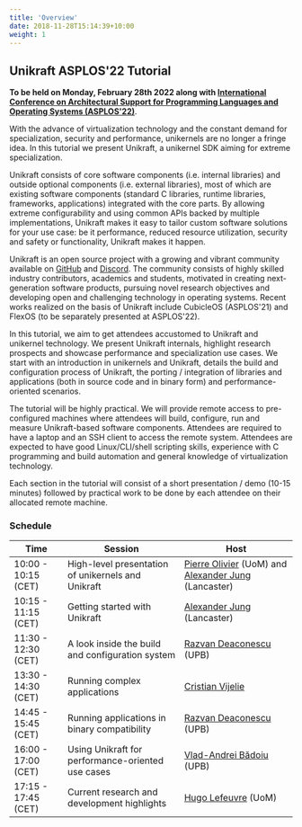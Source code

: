 ```yaml
---
title: 'Overview'
date: 2018-11-28T15:14:39+10:00
weight: 1
---
```


## Unikraft ASPLOS'22 Tutorial

**To be held on Monday, February 28th 2022 along with [International
Conference on Architectural Support for Programming Languages and
Operating Systems (ASPLOS'22)](https://asplos-conference.org)**.

With the advance of virtualization technology and the constant demand for
specialization, security and performance, unikernels are no longer a fringe
idea.  In this tutorial we present Unikraft, a unikernel SDK aiming for extreme
specialization.

Unikraft consists of core software components (i.e. internal libraries) and
outside optional components (i.e. external libraries), most of which are
existing software components (standard C libraries, runtime libraries,
frameworks, applications) integrated with the core parts.  By allowing extreme
configurability and using common APIs backed by multiple implementations,
Unikraft makes it easy to tailor custom software solutions for your use case: be
it performance, reduced resource utilization, security and safety or
functionality, Unikraft makes it happen.

Unikraft is an open source project with a growing and vibrant community
available on [GitHub](https://github.com/unikraft/) and
[Discord](https://bit.ly/UnikraftDiscord).  The community consists of highly
skilled industry contributors, academics and students, motivated in creating
next-generation software products, pursuing novel research objectives and
developing open and challenging technology in operating systems.  Recent works
realized on the basis of Unikraft include CubicleOS (ASPLOS'21) and FlexOS (to
be separately presented at ASPLOS'22).

In this tutorial, we aim to get attendees accustomed to Unikraft and unikernel
technology.  We present Unikraft internals, highlight research prospects and
showcase performance and specialization use cases. We start with an introduction
in unikernels and Unikraft, details the build and configuration process of
Unikraft, the porting / integration of libraries and applications (both in
source code and in binary form) and performance-oriented scenarios.

The tutorial will be highly practical.  We will provide remote access to
pre-configured machines where attendees will build, configure, run and measure
Unikraft-based software components.  Attendees are required to have a laptop and
an SSH client to access the remote system. Attendees are expected to have good
Linux/CLI/shell scripting skills, experience with C programming and build
automation and general knowledge of virtualization technology.

Each section in the tutorial will consist of a short presentation / demo (10-15
minutes) followed by practical work to be done by each attendee on their
allocated remote machine.

### Schedule

| Time                | Session                                             | Host                   |
| ------------------- | --------------------------------------------------- | ---------------------- |
| 10:00 - 10:15 (CET) | High-level presentation of unikernels and Unikraft  | [Pierre Olivier](https://sites.google.com/view/pierreolivier) (UoM) and [Alexander Jung](https://github.com/nderjung) (Lancaster) |
| 10:15 - 11:15 (CET) | Getting started with Unikraft                       | [Alexander Jung](https://github.com/nderjung) (Lancaster) |
| 11:30 - 12:30 (CET) | A look inside the build and configuration system    | [Razvan Deaconescu](https://github.com/razvand) (UPB) |
| 13:30 - 14:30 (CET) | Running complex applications                        | [Cristian Vijelie](https://github.com/cristian-vijelie) |
| 14:45 - 15:45 (CET) | Running applications in binary compatibility        | [Razvan Deaconescu](https://github.com/razvand) (UPB) |
| 16:00 - 17:00 (CET) | Using Unikraft for performance-oriented use cases   | [Vlad-Andrei Bădoiu](https://vladandrew.github.io/) (UPB) |
| 17:15 - 17:45 (CET) | Current research and development highlights         | [Hugo Lefeuvre](https://www.research.manchester.ac.uk/portal/en/researchers/hugo-lefeuvre(6a7c2d5d-c88b-427d-9a6f-5a1fa3ceae8f).html) (UoM) |
